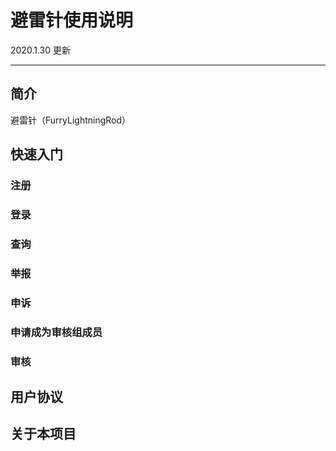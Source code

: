 # 避雷针使用说明

2020.1.30 更新

***

## 简介

避雷针（FurryLightningRod）

## 快速入门

### 注册

### 登录

### 查询

### 举报

### 申诉

### 申请成为审核组成员

### 审核

## 用户协议

## 关于本项目
